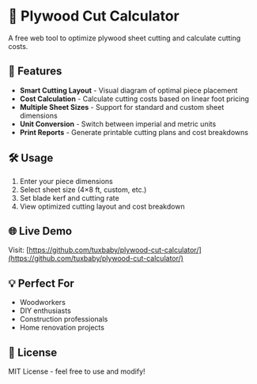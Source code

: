 # 📐 Plywood Cut Calculator

A free web tool to optimize plywood sheet cutting and calculate cutting costs.

## 🚀 Features

- **Smart Cutting Layout** - Visual diagram of optimal piece placement
- **Cost Calculation** - Calculate cutting costs based on linear foot pricing
- **Multiple Sheet Sizes** - Support for standard and custom sheet dimensions
- **Unit Conversion** - Switch between imperial and metric units
- **Print Reports** - Generate printable cutting plans and cost breakdowns

## 🛠️ Usage

1. Enter your piece dimensions
2. Select sheet size (4×8 ft, custom, etc.)
3. Set blade kerf and cutting rate
4. View optimized cutting layout and cost breakdown

## 🌐 Live Demo

Visit: [https://github.com/tuxbaby/plywood-cut-calculator/](https://github.com/tuxbaby/plywood-cut-calculator/)


## 💡 Perfect For

- Woodworkers
- DIY enthusiasts
- Construction professionals
- Home renovation projects

## 📄 License

MIT License - feel free to use and modify!
